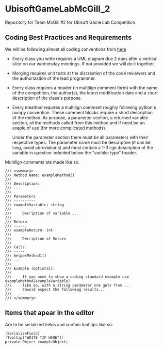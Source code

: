 # UbisoftGameLabMcGill_2
Repository for Team McGill #2 for Ubisoft Game Lab Competition

## Coding Best Practices and Requirements
We will be following almost all coding conventions from [here](https://docs.microsoft.com/en-us/dotnet/csharp/programming-guide/inside-a-program/coding-conventions)

- Every class you write requires a UML diagram due 2 days after a vertical slice on our wednesday meetings. If not provided we will do it together.

- Merging requires unit tests at the discreation of the code reviewers and the authorization of the lead programmer.

- Every class requires a header (in multilign comment form) with the name of the competition, the author(s), the latest modification date and a short description of the class's purpose.

- Every meathod requires a multilign comment roughly following python's numpy convention. These comment blocks require a short description of the method, its purpose, a parameter section, a returned variable section, all the methods called from this method and if need be an exaple of use (for more complicated methods).

   Under the parameter section there must be all parameters with their respective types. The parameter name must be descriptive (it can be long, avoid abreviations) and must contain a 1-3 lign description of the variable in question indented below the "varible: type" header.  

Multilign comments are made like so:
```
/// <summary>
/// Method Name: exampleMethod()
/// 
/// Description:
/// ...
/// 
/// Parameters
/// ----------
/// exampleVariable: string
/// 
///     Decription of variable ...
/// 
/// Return
/// ------
/// exampleReturn: int
/// 
///     Decription of Return
/// 
/// Calls
/// -----
/// helperMethod1()
/// ...
///
/// Example (optional):
///     
///     If you need to show a coding standard example use exampleMethod(exampleVariable)
///     like so, with a string parameter one gets from ...
///     Should expect the following results...
///
/// </summary>
```

## Items that apear in the editor
Are to be serialized fields and contain tool tips like so:
```
[SerializeField]
[Tooltip("WRITE TIP HERE")]
private Object exampleObject;
```
